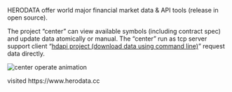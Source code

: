 <p>HERODATA offer world major financial market data & API tools (release in open source). </p>

<p>The project “center” can view available symbols (including contract spec) and update data atomically or manual. The “center” run as tcp server support client “<a href="https://github.com/herodata/hdapi" target="_blank" title="hdapi project">hdapi project (download data using command line)</a>” request data directly.</p>

<p>
<img src="https://www.herodata.cc/assets/img/center_herodata.gif" title="center operate animation">
</p>

<p>visited https://www.herodata.cc </p>


